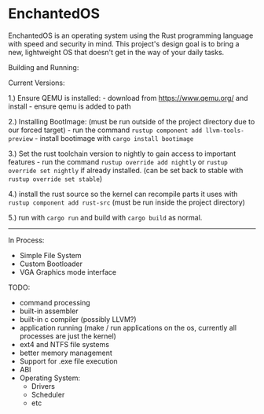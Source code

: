 # EnchantedOS
EnchantedOS is an operating system using the Rust programming language with speed and security in mind. This project's design goal is to bring a new, lightweight OS that doesn't get in the way of your daily tasks.

Building and Running:

Current Versions:

1.) Ensure QEMU is installed:
    - download from https://www.qemu.org/ and install
    - ensure qemu is added to path

2.) Installing BootImage: (must be run outside of the project directory due to our forced target)
    - run the command `rustup component add llvm-tools-preview`
    - install bootimage with `cargo install bootimage` 

3.) Set the rust toolchain version to nightly to gain access to important features
    - run the command `rustup override add nightly` or `rustup override set nightly` 
      if already installed.
        (can be set back to stable with `rustup override set stable`)

4.) install the rust source so the kernel can recompile parts it uses with 
    `rustup component add rust-src` 
    (must be run inside the project directory)

5.) run with `cargo run` and build with `cargo build` as normal.

----------------
 
In Process:

 - Simple File System
 - Custom Bootloader
 - VGA Graphics mode interface

TODO:
 - command processing
 - built-in assembler
 - built-in c compiler (possibly LLVM?)
 - application running (make / run applications on the os, currently all processes are just the kernel)
 - ext4 and NTFS file systems
 - better memory management
 - Support for .exe file execution
 - ABI
 - Operating System:
   * Drivers
   * Scheduler
   * etc
